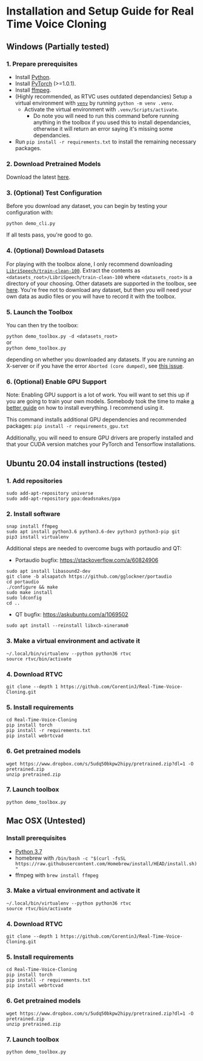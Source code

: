 # Installation and Setup Guide for Real Time Voice Cloning

## Windows (Partially tested)

 ### 1. Prepare prerequisites
 * Install [Python](https://www.python.org).
 * Install [PyTorch](https://pytorch.org/get-started/locally/) (>=1.0.1).
 * Install [ffmpeg](https://ffmpeg.org/download.html#get-packages).
 * (Highly recommended, as RTVC uses outdated dependancies) Setup a virtual environment with [`venv`](https://docs.python.org/3/library/venv.html) by running `python -m venv .venv`.
   * Activate the virtual environment with `.venv/Scripts/activate`.
     * Do note you will need to run this command before running anything in the toolbox if you used this to install dependancies, otherwise it will return an error saying it's missing some dependancies.
 * Run `pip install -r requirements.txt` to install the remaining necessary packages.

 ### 2. Download Pretrained Models
 Download the latest [here](https://github.com/CorentinJ/Real-Time-Voice-Cloning/wiki/Pretrained-models).

 ### 3. (Optional) Test Configuration
 Before you download any dataset, you can begin by testing your configuration with:

 `python demo_cli.py`

 If all tests pass, you're good to go.

 ### 4. (Optional) Download Datasets
 For playing with the toolbox alone, I only recommend downloading [`LibriSpeech/train-clean-100`](https://www.openslr.org/resources/12/train-clean-100.tar.gz). Extract the contents as `<datasets_root>/LibriSpeech/train-clean-100` where `<datasets_root>` is a directory of your choosing. Other datasets are supported in the toolbox, see [here](https://github.com/CorentinJ/Real-Time-Voice-Cloning/wiki/Training#datasets). You're free not to download any dataset, but then you will need your own data as audio files or you will have to record it with the toolbox.

 ### 5. Launch the Toolbox
 You can then try the toolbox:

 `python demo_toolbox.py -d <datasets_root>`  
 or  
 `python demo_toolbox.py`  

 depending on whether you downloaded any datasets. If you are running an X-server or if you have the error `Aborted (core dumped)`, see [this issue](https://github.com/CorentinJ/Real-Time-Voice-Cloning/issues/11#issuecomment-504733590).

 ### 6. (Optional) Enable GPU Support
 Note: Enabling GPU support is a lot of work. You will want to set this up if you are going to train your own models. Somebody took the time to make [a better guide](https://poorlydocumented.com/2019/11/installing-corentinjs-real-time-voice-cloning-project-on-windows-10-from-scratch/) on how to install everything. I recommend using it.

 This command installs additional GPU dependencies and recommended packages: `pip install -r requirements_gpu.txt`

 Additionally, you will need to ensure GPU drivers are properly installed and that your CUDA version matches your PyTorch and Tensorflow installations.
 
## Ubuntu 20.04 install instructions (tested)
### 1. Add repositories
```
sudo add-apt-repository universe
sudo add-apt-repository ppa:deadsnakes/ppa
```

### 2. Install software
```
snap install ffmpeg
sudo apt install python3.6 python3.6-dev python3 python3-pip git
pip3 install virtualenv
```

Additional steps are needed to overcome bugs with portaudio and QT:

* Portaudio bugfix: https://stackoverflow.com/a/60824906

```
sudo apt install libasound2-dev
git clone -b alsapatch https://github.com/gglockner/portaudio
cd portaudio
./configure && make
sudo make install
sudo ldconfig
cd ..
```

* QT bugfix: https://askubuntu.com/a/1069502

```
sudo apt install --reinstall libxcb-xinerama0
```

### 3. Make a virtual environment and activate it
```
~/.local/bin/virtualenv --python python36 rtvc
source rtvc/bin/activate
```

### 4. Download RTVC
```
git clone --depth 1 https://github.com/CorentinJ/Real-Time-Voice-Cloning.git
```

### 5. Install requirements
```
cd Real-Time-Voice-Cloning
pip install torch
pip install -r requirements.txt
pip install webrtcvad
```

### 6. Get pretrained models
```
wget https://www.dropbox.com/s/5udq50bkpw2hipy/pretrained.zip?dl=1 -O pretrained.zip
unzip pretrained.zip
```

### 7. Launch toolbox
```
python demo_toolbox.py
```

## Mac OSX (Untested)
### Install prerequisites
- [Python 3.7](https://www.python.org/downloads/mac-osx/)
- homebrew with `/bin/bash -c "$(curl -fsSL https://raw.githubusercontent.com/Homebrew/install/HEAD/install.sh)"`
- ffmpeg with `brew install ffmpeg`

### 3. Make a virtual environment and activate it
```
~/.local/bin/virtualenv --python python36 rtvc
source rtvc/bin/activate
```

### 4. Download RTVC
```
git clone --depth 1 https://github.com/CorentinJ/Real-Time-Voice-Cloning.git
```

### 5. Install requirements
```
cd Real-Time-Voice-Cloning
pip install torch
pip install -r requirements.txt
pip install webrtcvad
```

### 6. Get pretrained models
```
wget https://www.dropbox.com/s/5udq50bkpw2hipy/pretrained.zip?dl=1 -O pretrained.zip
unzip pretrained.zip
```

### 7. Launch toolbox
```
python demo_toolbox.py
```
